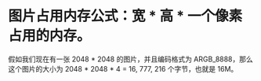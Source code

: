 # 图片占用内存公式：宽 * 高 * 一个像素占用的内存。

假如我们现在有一张 2048 * 2048 的图片，并且编码格式为 ARGB_8888，那么这个图片的大小为 2048 * 2048 * 4 = 16, 777, 216 个字节，也就是 16M。